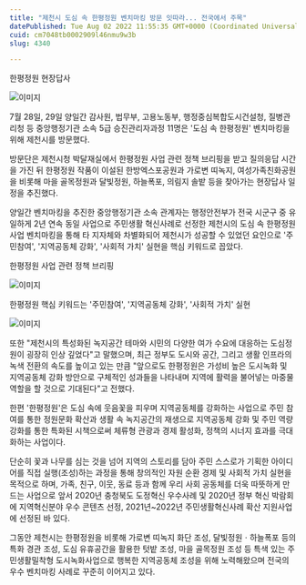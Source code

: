 ```yaml
---
title: "제천시 도심 속 한평정원 벤치마킹 방문 잇따라... 전국에서 주목"
datePublished: Tue Aug 02 2022 11:55:35 GMT+0000 (Coordinated Universal Time)
cuid: cm7048tb0002909l46nmu9w3b
slug: 4340

---
```



한평정원 현장답사

![이미지](https://cdn.hashnode.com/res/hashnode/image/upload/v1739256208045/6f8f9173-ef71-4f9c-a13b-a743d26f2bfd.jpeg)

7월 28일, 29일 양일간 감사원, 법무부, 고용노동부, 행정중심복합도시건설청, 질병관리청 등 중앙행정기관 소속 5급 승진관리자과정 11명은 '도심 속 한평정원' 벤치마킹을 위해 제천시를 방문했다.

방문단은 제천시청 박달재실에서 한평정원 사업 관련 정책 브리핑을 받고 질의응답 시간을 가진 뒤 한평정원 작품이 이설된 한방엑스포공원과 가로변 띠녹지, 여성가족친화공원을 비롯해 마을 골목정원과 달빛정원, 하늘폭포, 의림지 솔밭 등을 찾아가는 현장답사 일정을 추진했다.

양일간 벤치마킹을 추진한 중앙행정기관 소속 관계자는 행정안전부가 전국 시군구 중 유일하게 2년 연속 동일 사업으로 주민생활 혁신사례로 선정한 제천시의 도심 속 한평정원 사업 벤치마킹을 통해 타 지자체와 차별화되어 제천시가 성공할 수 있었던 요인으로 '주민참여', '지역공동체 강화', '사회적 가치' 실현을 핵심 키워드로 꼽았다.

한평정원 사업 관련 정책 브리핑

![이미지](https://cdn.hashnode.com/res/hashnode/image/upload/v1739256210701/c7956201-1aac-4f0d-8b7f-a33e29ab1ec1.jpeg)

한평정원 핵심 키워드는 '주민참여', '지역공동체 강화', '사회적 가치' 실현

![이미지](https://cdn.hashnode.com/res/hashnode/image/upload/v1739256213749/ee7fabd6-d599-4677-9af4-f7999af6f149.jpeg)

또한 "제천시의 특성화된 녹지공간 테마와 시민의 다양한 여가 수요에 대응하는 도심정원이 굉장히 인상 깊었다"고 말했으며, 최근 정부도 도시와 공간, 그리고 생활 인프라의 녹색 전환의 속도를 높이고 있는 만큼 "앞으로도 한평정원은 가성비 높은 도시녹화 및 지역공동체 강화 방안으로 구체적인 성과들을 나타내며 지역에 활력을 불어넣는 마중물 역할을 할 것으로 기대된다"고 전했다.

한편 '한평정원'은 도심 속에 웃음꽃을 피우며 지역공동체를 강화하는 사업으로 주민 참여를 통한 정원문화 확산과 생활 속 녹지공간의 재생으로 지역공동체 강화 및 주민 역량 강화를 통한 특화된 시책으로써 체류형 관광과 경제 활성화, 정책의 시너지 효과를 극대화하는 사업이다.

단순히 꽃과 나무를 심는 것을 넘어 지역의 스토리를 담아 주민 스스로가 기획한 아이디어를 직접 실행(조성)하는 과정을 통해 창의적인 자원 순환 경제 및 사회적 가치 실현을 목적으로 하며, 가족, 친구, 이웃, 동료 등과 함께 우리 사회 공동체를 더욱 따뜻하게 만드는 사업으로 앞서 2020년 충청북도 도정혁신 우수사례 및 2020년 정부 혁신 박람회에 지역혁신분야 우수 콘텐츠 선정, 2021년~2022년 주민생활혁신사례 확산 지원사업에 선정된 바 있다.

그동안 제천시는 한평정원을 비롯해 가로변 띠녹지 화단 조성, 달빛정원ㆍ하늘폭포 등의 특화 경관 조성, 도심 유휴공간을 활용한 텃밭 조성, 마을 골목정원 조성 등 특색 있는 주민생활밀착형 도시녹화사업으로 행복한 지역공동체 조성을 위해 노력해왔으며 전국의 우수 벤치마킹 사례로 꾸준히 이어지고 있다.